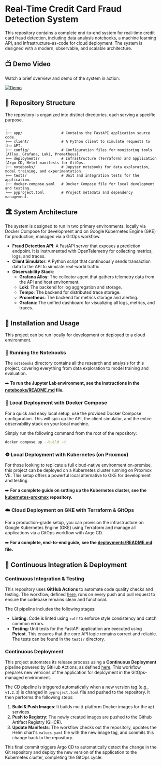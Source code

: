 # Real-Time Credit Card Fraud Detection System

This repository contains a complete end-to-end system for real-time credit card fraud detection, including data analysis notebooks, a machine learning API, and infrastructure-as-code for cloud deployment. The system is designed with a modern, observable, and scalable architecture.

## 📺 Demo Video

Watch a brief overview and demo of the system in action:

[![Demo](https://img.youtube.com/vi/SOBmdxpqs5E/0.jpg)](https://youtu.be/SOBmdxpqs5E)

## 📂 Repository Structure

The repository is organized into distinct directories, each serving a specific purpose.

```
.
├── app/                  # Contains the FastAPI application source code.
├── client/               # A Python client to simulate requests to the API.
├── config/               # Configuration files for monitoring tools (Alloy, Grafana, Loki, Prometheus).
├── deployments/          # Infrastructure (Terraform) and application (Argo CD, Helm) manifests for GitOps.
├── notebooks/            # Jupyter notebooks for data exploration, model training, and experimentation.
├── tests/                # Unit and integration tests for the application.
├── docker-compose.yaml   # Docker Compose file for local development and testing.
└── pyproject.toml        # Project metadata and dependency management.
```

## 🏛️ System Architecture

The system is designed to run in two primary environments: locally via Docker Compose for development and on Google Kubernetes Engine (GKE) for production, managed via a GitOps workflow.

- **Fraud Detection API**: A FastAPI server that exposes a prediction endpoint. It is instrumented with OpenTelemetry for collecting metrics, logs, and traces.
- **Client Simulator**: A Python script that continuously sends transaction data to the API to simulate real-world traffic.
- **Observability Stack**:
  - **Grafana Alloy**: The collector agent that gathers telemetry data from the API and host environment.
  - **Loki**: The backend for log aggregation and storage.
  - **Tempo**: The backend for distributed trace storage.
  - **Prometheus**: The backend for metrics storage and alerting.
  - **Grafana**: The unified dashboard for visualizing all logs, metrics, and traces.

## 🚀 Installation and Usage

This project can be run locally for development or deployed to a cloud environment.

### 🔬 Running the Notebooks

The `notebooks` directory contains all the research and analysis for this project, covering everything from data exploration to model training and evaluation.

➡️ **To run the Jupyter Lab environment, see the instructions in the [notebooks/README.md](./notebooks/README.md) file.**

### 🐳 Local Deployment with Docker Compose

For a quick and easy local setup, use the provided Docker Compose configuration. This will spin up the API, the client simulator, and the entire observability stack on your local machine.

Simply run the following command from the root of the repository:

```bash
docker compose up --build -d
```

### ☸️ Local Deployment with Kubernetes (on Proxmox)

For those looking to replicate a full cloud-native environment on-premise, this project can be deployed on a Kubernetes cluster running on Proxmox VE. This setup offers a powerful local alternative to GKE for development and testing.

➡️ **For a complete guide on setting up the Kubernetes cluster, see the [kubernetes-proxmox](https://github.com/phuchoang2603/kubernetes-proxmox) repository.**

### ☁️ Cloud Deployment on GKE with Terraform & GitOps

For a production-grade setup, you can provision the infrastructure on Google Kubernetes Engine (GKE) using Terraform and manage all applications via a GitOps workflow with Argo CD.

➡️ **For a complete, end-to-end guide, see the [deployments/README.md](./deployments/README.md) file.**

## 🤖 Continuous Integration & Deployment

### Continuous Integration & Testing

This repository uses **GitHub Actions** to automate code quality checks and testing. The workflow, defined [here](.github/workflows/lint-test.yml), runs on every push and pull request to ensure the codebase remains clean and functional.

The CI pipeline includes the following stages:

- **Linting**: Code is linted using `ruff` to enforce style consistency and catch common errors.
- **Testing**: Unit tests for the FastAPI application are executed using **Pytest**. This ensures that the core API logic remains correct and reliable. The tests can be found in the `tests/` directory.

### Continuous Deployment

This project automates its release process using a **Continuous Deployment** pipeline powered by GitHub Actions, as defined [here](.github/workflows/release.yml). This workflow prepares new versions of the application for deployment in the GitOps-managed environment.

The CD pipeline is triggered automatically when a new version tag (e.g., `v1.2.3`) is changed in `pyproject.toml` file and pushed to the repository. It then performs the following steps:

1. **Build & Push Images**: It builds multi-platform Docker images for the `api` services.
2. **Push to Registry**: The newly created images are pushed to the Github Artifact Registry (GHCR).
3. **Update Manifests**: The workflow checks out the repository, updates the Helm chart's `values.yaml` file with the new image tag, and commits this change back to the repository.

This final commit triggers Argo CD to automatically detect the change in the Git repository and deploy the new version of the application to the Kubernetes cluster, completing the GitOps cycle.
